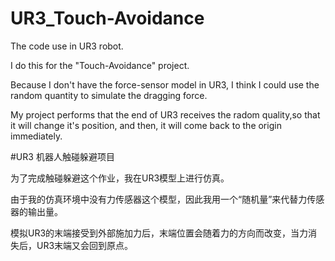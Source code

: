 # UR3_Touch-Avoidance

The code use in UR3 robot.

I do this for the "Touch-Avoidance" project.

Because I don't have the force-sensor model in UR3, I think I could use the random quantity to simulate the dragging force.

My project performs that the end of UR3 receives the radom quality,so that it will change it's position, 
and then, it will come back to the origin immediately.


#UR3 机器人触碰躲避项目

为了完成触碰躲避这个作业，我在UR3模型上进行仿真。

由于我的仿真环境中没有力传感器这个模型，因此我用一个“随机量”来代替力传感器的输出量。

模拟UR3的末端接受到外部施加力后，末端位置会随着力的方向而改变，当力消失后，UR3末端又会回到原点。
